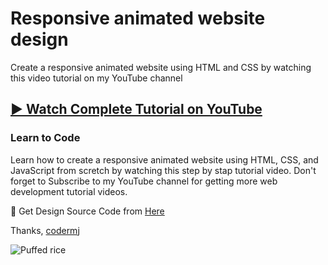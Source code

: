 # Responsive animated website design
Create a responsive animated website using HTML and CSS by watching this video tutorial on my YouTube channel

## [▶️ Watch Complete Tutorial on YouTube](https://youtu.be/Lt5IoyfA7Ic)
### Learn to Code

Learn how to create a responsive animated website using HTML, CSS, and JavaScript from scretch by watching this step by stap tutorial video. Don't forget to Subscribe to my YouTube channel for getting more web development tutorial videos.

🎁 Get Design Source Code from [Here](https://www.buymeacoffee.com/the.codermj/e/193048)

Thanks,
[codermj](https://www.youtube.com/@the.codermj/)

![Puffed rice](https://github.com/mjshofy/responsive-animated-website-OnlineMuri/assets/76812554/1b971b7b-afcc-408e-855f-fb04434f03f4)

